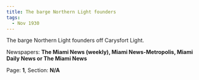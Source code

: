 ```yaml
---  
title: The barge Northern Light founders  
tags:  
  - Nov 1930  
---  
```

  
The barge Northern Light founders off Carysfort Light.  
  
Newspapers: **The Miami News (weekly), Miami News-Metropolis, Miami Daily News or The Miami News**  
  
Page: **1**, Section: **N/A** 
